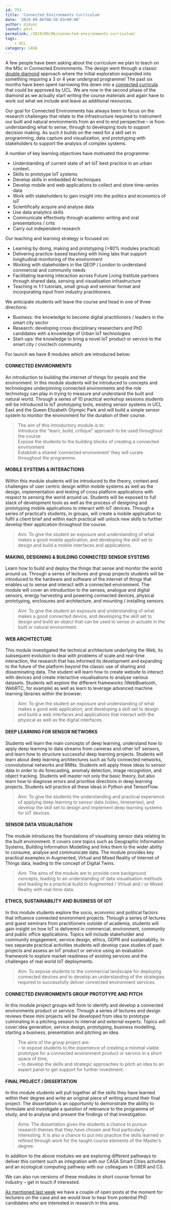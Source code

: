 ```yaml
---
id: 753
title: 'Connected Environments Curriculum'
date: '2019-09-06T08:56:03+00:00'
author: djdunc
layout: post
permalink: /2019/09/06/connected-environments-curriculum/
tags:
    - UCL
category: CASA
---
```


A few people have been asking about the curriculum we plan to teach on the MSc in Connected Environments. The design went through a classic [double diamond](https://www.designcouncil.org.uk/news-opinion/what-framework-innovation-design-councils-evolved-double-diamond) approach where the initial exploration expanded into something requiring a 3 or 4 year undergrad programme! The past six months have been spent narrowing this down into a [connected curricula](https://www.ucl.ac.uk/teaching-learning/connected-curriculum-framework-research-based-education) that could be approved by UCL. We are now in the second phase of the diamond as we actually start writing the course materials and again have to work out what we include and leave as additional resources.

Our goal for Connected Environments has always been to focus on the research challenges that relate to the infrastructure required to instrument our built and natural environments from an end to end perspective – ie from understanding what to sense, through to developing tools to support decision making. As such it builds on the need for a skill set in programming, data capture and visualization, and prototyping with stakeholders to support the analysis of complex systems.

A number of key learning objectives have motivated the programme:

- Understanding of current state of art IoT best practice in an urban context.
- Skills to prototype IoT systems
- Develop skills in embedded AI techniques
- Develop mobile and web applications to collect and store time-series data
- Work with stakeholders to gain insight into the politics and economics of IoT
- Scientifically acquire and analyse data
- Use data analytics skills
- Communicate effectively through academic writing and oral presentations / crits
- Carry out independent research

Our teaching and learning strategy is focused on:

- Learning by doing, making and prototyping (&gt;80% modules practical)
- Delivering practice-based teaching with living labs that support longitudinal monitoring of the environment
- Working with stakeholders in the QEOP / London to understand commercial and community needs
- Facilitating learning interaction across Future Living Institute partners through shared data, sensing and visualisation infrastructure
- Teaching in 1:1 tutorials, small group and seminar format and incorporating input from industry practitioners.

We anticipate students will leave the course and head in one of three directions:

- Business: the knowledge to become digital practitioners / leaders in the smart city sector
- Research: developing cross disciplinary researchers and PhD candidates with a knowledge of Urban IoT technologies
- Start-ups: the knowledge to bring a novel IoT product or service to the smart city / civictech community

For launch we have 8 modules which are introduced below:

#### **CONNECTED ENVIRONMENTS**

An introduction to building the internet of things for people and the environment. In this module students will be introduced to concepts and technologies underpinning connected environments and the role technology can play in trying to measure and understand the built and natural world. Through a series of 10 practical workshop sessions students will be introduced to IoT prototyping tools, existing sensor systems in UCL East and the Queen Elizabeth Olympic Park and will build a simple sensor system to monitor the environment for the duration of their course.

> The aim of this introductory module is to:  
> Introduce the “learn, build, critique” approach to be used throughout the course  
> Expose the students to the building blocks of creating a connected environment  
> Establish a shared ‘connected environment’ they will curate throughout the programme.

#### **MOBILE SYSTEMS &amp; INTERACTIONS**

Within this module students will be introduced to the theory, context and challenges of user centric design within mobile systems as well as the design, implementation and testing of cross platform applications with respect to sensing the world around us. Students will be exposed to full stack of development tools as well as the process of designing and prototyping mobile applications to interact with IoT devices. Through a series of practical’s students, in groups, will create a mobile application to fulfil a client brief and within each practical will unlock new skills to further develop their application throughout the course.

> Aim: To give the student an exposure and understanding of what makes a good mobile application, and developing the skill set to design and build a mobile interfaces and applications.

#### **MAKING, DESIGNING &amp; BUILDING CONNECTED SENSOR SYSTEMS**

Learn how to build and deploy the things that sense and monitor the world around us. Through a series of lectures and group projects students will be introduced to the hardware and software of the internet of things that enables us to sense and interact with a connected environment. The module will cover an introduction to the senses, analogue and digital sensors, energy harvesting and powering connected devices, physical prototyping, enclosures and architecture, and mounting / installing sensors.

> Aim: To give the student an exposure and understanding of what makes a good connected device, and developing the skill set to design and build an object that can be used to sense or actuate in the built or natural environment.

#### **WEB ARCHITECTURE**

This module investigated the technical architecture underlying the Web, its subsequent evolution to deal with problems of scale and real-time interaction, the research that has informed its development and expanding to the future of the platform beyond the classic use of sharing and disseminating data. The student will learn how to create website to interact with devices and create interactive visualisations to analyse various datasets. Students will explore the different frameworks (WebBluetooth, WebRTC, for example) as well as learn to leverage advanced machine learning libraries within the browser.

> Aim: To give the student an exposure and understanding of what makes a good web application, and developing a skill set to design and build a web interfaces and applications that interact with the physical as well as the digital interfaces.

#### **DEEP LEARNING FOR SENSOR NETWORKS**

Students will learn the main concepts of deep learning, understand how to apply deep learning to data streams from cameras and other IoT sensors, and learn how to structure successful deep learning projects. Students will learn about deep learning architectures such as fully connected networks, convolutional networks and RNNs. Students will apply these ideas to sensor data in order to do forecasting, anomaly detection, image recognition, and object tracking. Students will master not only the basic theory, but also learn how to diagnose errors and prioritise directions in deep learning projects. Students will practice all these ideas in Python and TensorFlow.

> Aim: To give the students the understanding and practical experience of applying deep learning to sensor data (video, timeseries), and develop the skill set to design and implement deep learning systems for IoT devices.

#### **SENSOR DATA VISUALISATION**

The module introduces the foundations of visualising sensor data relating to the built environment. It covers core topics such as Geographic Information Systems, Building Information Modelling and links them to the wider ability to consume, analyse and communicate data. The module provides key practical examples in Augmented, Virtual and Mixed Reality of Internet of Things data, leading to the concept of Digital Twins.

> Aim: The aims of the module are to provide core background concepts, leading to an understanding of data visualisation methods and leading to a practical build in Augmented / Virtual and / or Mixed Reality with real-time data.

#### **ETHICS, SUSTAINABILITY AND BUSINESS OF IOT**

In this module students explore the socio, economic and political factors that influence connected environment projects. Through a series of lectures and guest seminars from practitioners outside of academia, students will gain insight on how IoT is delivered in commercial, environment, community and public office applications. Topics will include stakeholder and community engagement, service design, ethics, GDPR and sustainability. In two separate practical activities students will develop case studies of past projects and assess an IoT product or service using an evaluation framework to explore market readiness of existing services and the challenges of real world IoT deployments.

> Aim: To expose students to the commercial landscape for deploying connected devices and to develop an understanding of the strategies required to successfully deliver connected environment services.

#### **CONNECTED ENVIRONMENTS GROUP PROTOTYPE AND PITCH**

In this module project groups will form to identify and develop a connected environments product or service. Through a series of lectures and design reviews these mini projects will be developed from idea to prototype culminating in a pitching session to internal and external experts. Topics will cover idea generation, service design, prototyping, business modelling, starting a business, presentation and pitching an idea.

> The aims of the group project are:  
> – to expose students to the experience of creating a minimal viable prototype for a connected environment product or service in a short space of time,  
> – to develop the skills and strategic approaches to pitch an idea to an expert panel to get support for further investment.

#### **FINAL PROJECT / DISSERTATION**

In this module students will pull together all the skills they have learned within their degree and write an original piece of writing around their final project. The dissertation is an opportunity to demonstrate the ability to formulate and investigate a question of relevance to the programme of study, and to analyse and present the findings of that investigation.

> Aims: The dissertation gives the students a chance to pursue research themes that they have chosen and find particularly interesting. It is also a chance to put into practice the skills learned or refined through work for the taught course elements of the Master’s degree.

In addition to the above modules we are exploring different pathways to deliver this content such as integration with our CASA Smart Cities activities and an ecological computing pathway with our colleagues in CBER and CS.

We can also run versions of these modules in short course format for industry – get in touch if interested.

[As mentioned last week](http://www.iot.io/calling-all-makers-hackers-and-tinkerers/) we have a couple of open posts at the moment for lecturers on the case and we would love to hear from potential PhD candidates who are interested in research in this area.